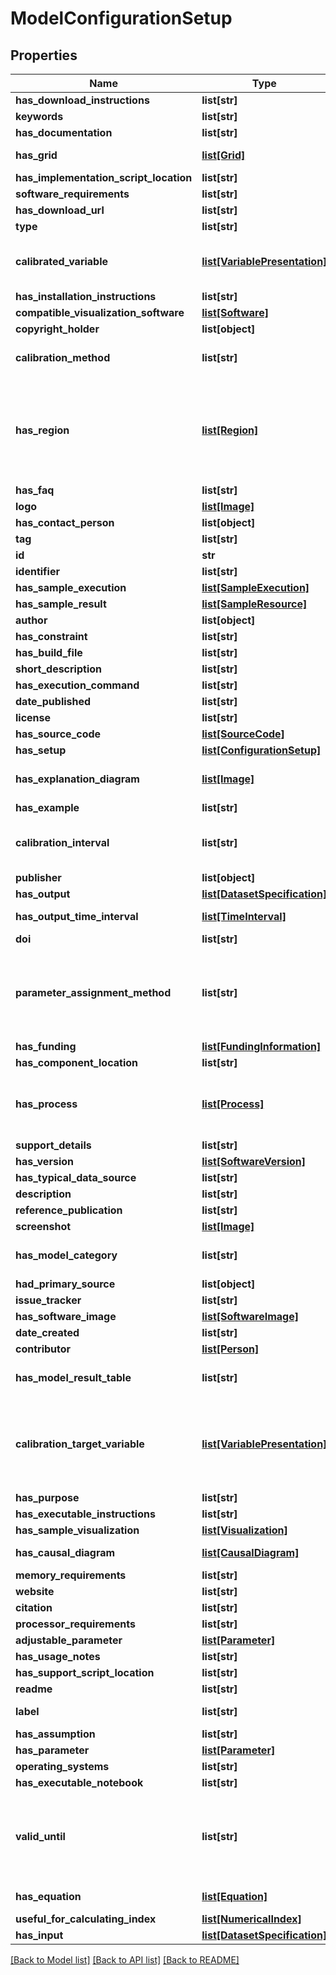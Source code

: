 # ModelConfigurationSetup

## Properties
Name | Type | Description | Notes
------------ | ------------- | ------------- | -------------
**has_download_instructions** | **list[str]** | Description not available | [optional] 
**keywords** | **list[str]** | Description not available | [optional] 
**has_documentation** | **list[str]** | Description not available | [optional] 
**has_grid** | [**list[Grid]**](Grid.md) | Grid information about the model | [optional] 
**has_implementation_script_location** | **list[str]** | Description not available | [optional] 
**software_requirements** | **list[str]** | Description not available | [optional] 
**has_download_url** | **list[str]** | Description not available | [optional] 
**type** | **list[str]** | type of the resource | [optional] 
**calibrated_variable** | [**list[VariablePresentation]**](VariablePresentation.md) | Variable that was calibrated in this particular model configuration calibration | [optional] 
**has_installation_instructions** | **list[str]** | Description not available | [optional] 
**compatible_visualization_software** | [**list[Software]**](Software.md) | Description not available | [optional] 
**copyright_holder** | **list[object]** | Description not available | [optional] 
**calibration_method** | **list[str]** | Calibration method used for a particular model configuration or setup | [optional] 
**has_region** | [**list[Region]**](Region.md) | Property linking a region to a model configuration/calibration. This property implies that the described model configuration is prepared to execute in that target region | [optional] 
**has_faq** | **list[str]** | Description not available | [optional] 
**logo** | [**list[Image]**](Image.md) | Description not available | [optional] 
**has_contact_person** | **list[object]** | Description not available | [optional] 
**tag** | **list[str]** | Description not available | [optional] 
**id** | **str** | identifier | [optional] 
**identifier** | **list[str]** | Description not available | [optional] 
**has_sample_execution** | [**list[SampleExecution]**](SampleExecution.md) | Description not available | [optional] 
**has_sample_result** | [**list[SampleResource]**](SampleResource.md) | Description not available | [optional] 
**author** | **list[object]** | Description not available | [optional] 
**has_constraint** | **list[str]** | Description not available | [optional] 
**has_build_file** | **list[str]** | Description not available | [optional] 
**short_description** | **list[str]** | Description not available | [optional] 
**has_execution_command** | **list[str]** | Description not available | [optional] 
**date_published** | **list[str]** | Description not available | [optional] 
**license** | **list[str]** | Description not available | [optional] 
**has_source_code** | [**list[SourceCode]**](SourceCode.md) | Description not available | [optional] 
**has_setup** | [**list[ConfigurationSetup]**](ConfigurationSetup.md) | Description not available | [optional] 
**has_explanation_diagram** | [**list[Image]**](Image.md) | Diagram used to explain the behavior of the model | [optional] 
**has_example** | **list[str]** | Description not available | [optional] 
**calibration_interval** | **list[str]** | Property that represents the temporal interval used to calibrate a model | [optional] 
**publisher** | **list[object]** | Description not available | [optional] 
**has_output** | [**list[DatasetSpecification]**](DatasetSpecification.md) | Description not available | [optional] 
**has_output_time_interval** | [**list[TimeInterval]**](TimeInterval.md) | Time interval used in the model configuration | [optional] 
**doi** | **list[str]** | Description not available | [optional] 
**parameter_assignment_method** | **list[str]** | Property that indicates how have the parameters assigned in a model configuration (e.g., using an expert guess, by using calibration, etc.) | [optional] 
**has_funding** | [**list[FundingInformation]**](FundingInformation.md) | Description not available | [optional] 
**has_component_location** | **list[str]** | Description not available | [optional] 
**has_process** | [**list[Process]**](Process.md) | Property that indicates which physical processes (if any) are associated with a model configuration | [optional] 
**support_details** | **list[str]** | Description not available | [optional] 
**has_version** | [**list[SoftwareVersion]**](SoftwareVersion.md) | Description not available | [optional] 
**has_typical_data_source** | **list[str]** | Description not available | [optional] 
**description** | **list[str]** | small description | [optional] 
**reference_publication** | **list[str]** | Description not available | [optional] 
**screenshot** | [**list[Image]**](Image.md) | Description not available | [optional] 
**has_model_category** | **list[str]** | Category associated with a model (e.g., Hydrology) | [optional] 
**had_primary_source** | **list[object]** | Description not available | [optional] 
**issue_tracker** | **list[str]** | Description not available | [optional] 
**has_software_image** | [**list[SoftwareImage]**](SoftwareImage.md) | Description not available | [optional] 
**date_created** | **list[str]** | Description not available | [optional] 
**contributor** | [**list[Person]**](Person.md) | Description not available | [optional] 
**has_model_result_table** | **list[str]** | Sample result table associated with a model configuration | [optional] 
**calibration_target_variable** | [**list[VariablePresentation]**](VariablePresentation.md) | Variable for which the model was calibrated for. For example, in a hydrology model one calibrate the predicted river width by varying hydrologic conductivity | [optional] 
**has_purpose** | **list[str]** | Description not available | [optional] 
**has_executable_instructions** | **list[str]** | Description not available | [optional] 
**has_sample_visualization** | [**list[Visualization]**](Visualization.md) | Description not available | [optional] 
**has_causal_diagram** | [**list[CausalDiagram]**](CausalDiagram.md) | Diagram associated to a model configuration | [optional] 
**memory_requirements** | **list[str]** | Description not available | [optional] 
**website** | **list[str]** | Description not available | [optional] 
**citation** | **list[str]** | Description not available | [optional] 
**processor_requirements** | **list[str]** | Description not available | [optional] 
**adjustable_parameter** | [**list[Parameter]**](Parameter.md) | Description not available | [optional] 
**has_usage_notes** | **list[str]** | Description not available | [optional] 
**has_support_script_location** | **list[str]** | Description not available | [optional] 
**readme** | **list[str]** | Description not available | [optional] 
**label** | **list[str]** | short description of the resource | [optional] 
**has_assumption** | **list[str]** | Description not available | [optional] 
**has_parameter** | [**list[Parameter]**](Parameter.md) | Description not available | [optional] 
**operating_systems** | **list[str]** | Description not available | [optional] 
**has_executable_notebook** | **list[str]** | Description not available | [optional] 
**valid_until** | **list[str]** | Date until which the calibration of a model is valid. For example, a trained model with data from 2005-2010 may only be valid for predictions until 2015. | [optional] 
**has_equation** | [**list[Equation]**](Equation.md) | Equations used in the model | [optional] 
**useful_for_calculating_index** | [**list[NumericalIndex]**](NumericalIndex.md) | Description not available | [optional] 
**has_input** | [**list[DatasetSpecification]**](DatasetSpecification.md) | Description not available | [optional] 

[[Back to Model list]](../#documentation-for-models) [[Back to API list]](../#documentation-for-api-endpoints) [[Back to README]](../)


